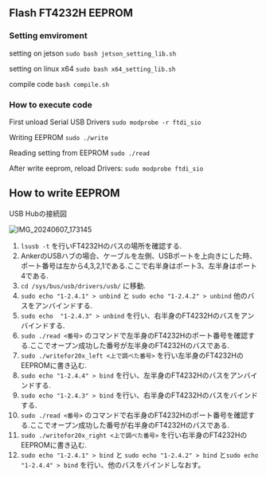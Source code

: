 ## Flash FT4232H EEPROM

### Setting emviroment

setting on jetson
``` sudo bash jetson_setting_lib.sh ```  

setting on linux x64
``` sudo bash x64_setting_lib.sh ```

compile code
``` bash compile.sh ```


### How to execute code

First unload Serial USB Drivers
```sudo modprobe -r ftdi_sio ``` 

Writing EEPROM ```sudo ./write```

Reading setting from EEPROM  ```sudo ./read```

After write eeprom, reload Drivers:
```sudo modprobe ftdi_sio```

## How to write EEPROM

USB Hubの接続図

![IMG_20240607_173145](https://github.com/SUSTAINA-OP/SUSTAINA-OP2-Firmware/assets/53966346/50582030-cb51-4132-97cc-a7e61ba1ee26)


1. ``` lsusb -t ``` を行いFT4232Hのバスの場所を確認する.
2.  AnkerのUSBハブの場合、ケーブルを左側、USBポートを上向きにした時、ポート番号は左から4,3,2,1である.ここで右半身はポート3、左半身はポート4である.
3.  ``` cd /sys/bus/usb/drivers/usb/ ``` に移動.
4.  ``` sudo echo "1-2.4.1" > unbind ``` と ``` sudo echo "1-2.4.2" > unbind ``` 他のバスをアンバインドする.
5.  ``` sudo echo  "1-2.4.3" > unbind ``` を行い、右半身のFT4232Hのバスをアンバインドする.
6.  ``` sudo ./read <番号> ``` のコマンドで左半身のFT4232Hのポート番号を確認する.ここでオープン成功した番号が左半身のFT4232Hのバスである.
7.  ``` sudo ./writefor20x_left <上で調べた番号> ``` を行い左半身のFT4232HのEEPROMに書き込む.
8.  ``` sudo echo "1-2.4.4" > bind ``` を行い、左半身のFT4232Hのバスをアンバインドする.
9.  ``` sudo echo "1-2.4.3" > bind ``` を行い、右半身のFT4232Hのバスをバインドする.
10. ``` sudo ./read <番号> ``` のコマンドで右半身のFT4232Hのポート番号を確認する.ここでオープン成功した番号が右半身のFT4232Hのバスである.
11. ``` sudo ./writefor20x_right <上で調べた番号> ``` を行い右半身のFT4232HのEEPROMに書き込む.
12. ``` sudo echo "1-2.4.1" > bind ``` と ``` sudo echo "1-2.4.2" > bind ``` と``` sudo echo "1-2.4.4" > bind ``` を行い、他のバスをバインドしなおす。
